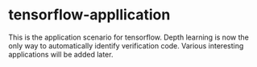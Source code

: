 # tensorflow-appllication
This is the application scenario for tensorflow. Depth learning is now the only way to automatically identify verification code. Various interesting applications will be added later.
